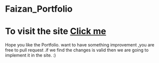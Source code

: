 # Faizan_Portfolio
<h1>To visit the site <a href="https://faizan619.github.io/Faizan_Portfolio/
" >Click me</a></h1>

Hope you like the Portfolio. want to have something improvement ,you are free to pull request .if we find the changes is valid then we are going to implement it in the site. :)
